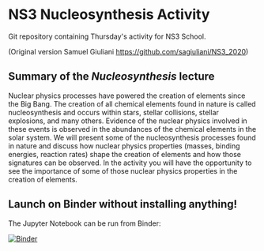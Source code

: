 # NS3 Nucleosynthesis Activity

Git repository containing Thursday's activity for NS3 School.

(Original version Samuel Giuliani https://github.com/sagiuliani/NS3_2020)

## Summary of the _Nucleosynthesis_ lecture

Nuclear physics processes have powered the creation of elements since the Big
Bang. The creation of all chemical elements found in nature is called
nucleosynthesis and occurs within stars, stellar collisions, stellar explosions,
and many others.  Evidence of the nuclear physics involved in these events is
observed in the abundances of the chemical elements in the solar system. We will
present some of the nucleosynthesis processes found in nature and discuss how
nuclear physics properties (masses, binding energies, reaction rates) shape the
creation of elements and how those signatures can be observed. In the activity
you will have the opportunity to see the importance of some of those nuclear
physics properties in the creation of elements.


## Launch on Binder without installing anything!

The Jupyter Notebook can be run from Binder:

[![Binder](https://mybinder.org/badge_logo.svg)](https://mybinder.org/v2/gh/LaurenBalliet/NS3_2024.git/HEAD?labpath=notebook%2Fmasses.ipynb)
